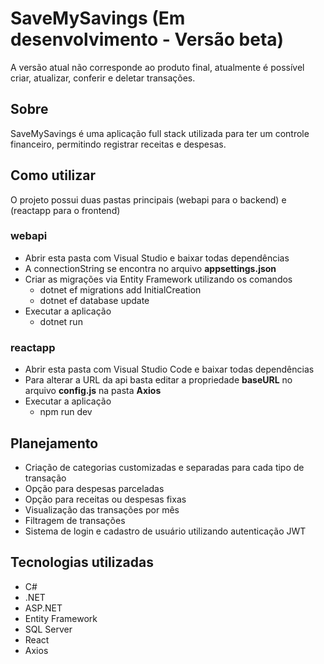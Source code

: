 # SaveMySavings (Em desenvolvimento - Versão beta)
A versão atual não corresponde ao produto final, atualmente é possível criar, atualizar, conferir e deletar transações.

## Sobre
SaveMySavings é uma aplicação full stack utilizada para ter um controle financeiro, permitindo registrar receitas e despesas.

## Como utilizar
O projeto possui duas pastas principais (webapi para o backend) e (reactapp para o frontend)

### webapi
- Abrir esta pasta com Visual Studio e baixar todas dependências
- A connectionString se encontra no arquivo <b>appsettings.json</b>
- Criar as migrações via Entity Framework utilizando os comandos
  -   dotnet ef migrations add InitialCreation
  -   dotnet ef database update
- Executar a aplicação
  - dotnet run
 
### reactapp
- Abrir esta pasta com Visual Studio Code e baixar todas dependências
- Para alterar a URL da api basta editar a propriedade <b>baseURL</b> no arquivo <b>config.js</b> na pasta <b>Axios</b>
- Executar a aplicação
  - npm run dev 

## Planejamento
  - Criação de categorias customizadas e separadas para cada tipo de transação
  - Opção para despesas parceladas
  - Opção para receitas ou despesas fixas
  - Visualização das transações por mês
  - Filtragem de transações
  - Sistema de login e cadastro de usuário utilizando autenticação JWT
    
## Tecnologias utilizadas
- C#
- .NET
- ASP.NET
- Entity Framework
- SQL Server
- React
- Axios
